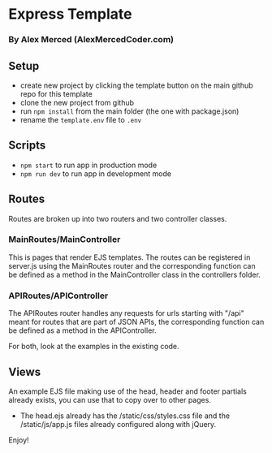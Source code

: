 # Express Template
### By Alex Merced (AlexMercedCoder.com)

## Setup
- create new project by clicking the template button on the main github repo for this template
- clone the new project from github
- run `npm install` from the main folder (the one with package.json)
- rename the `template.env` file to `.env`

## Scripts
- `npm start` to run app in production mode
- `npm run dev` to run app in development mode

## Routes
Routes are broken up into two routers and two controller classes.

### MainRoutes/MainController
This is pages that render EJS templates. The routes can be registered in server.js using the MainRoutes router and the corresponding function can be defined as a method in the MainController class in the controllers folder.

### APIRoutes/APIController
The APIRoutes router handles any requests for urls starting with "/api" meant for routes that are part of JSON APIs, the corresponding function can be defined as a method in the APIController.

For both, look at the examples in the existing code.

## Views

An example EJS file making use of the head, header and footer partials already exists, you can use that to copy over to other pages.

- The head.ejs already has the /static/css/styles.css file and the /static/js/app.js files already configured along with jQuery.

Enjoy!